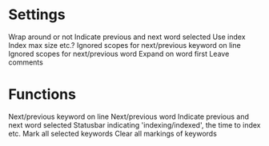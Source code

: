 # Settings
Wrap around or not
Indicate previous and next word selected
Use index
Index max size etc.?
Ignored scopes for next/previous keyword on line
Ignored scopes for next/previous word
Expand on word first
Leave comments

# Functions
Next/previous keyword on line
Next/previous word
Indicate previous and next word selected
Statusbar indicating 'indexing/indexed', the time to index etc.
Mark all selected keywords
Clear all markings of keywords
